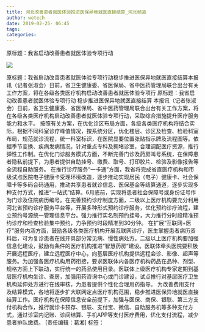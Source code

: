 ```yaml
---
title: 河北改善患者就医体验推进医保异地就医直接结算_河北频道
author: wetech
date: 2019-02-25- 06:45
tags: 
categories: 
---
```

原标题：我省启动改善患者就医体验专项行动
<!-- more -->
                
<img align="center" border="0" src="http://p2.ifengimg.com/a/2016/0810/204c433878d5cf9size1_w16_h16.png" />
                
            
原标题：我省启动改善患者就医体验专项行动稳步推进医保异地就医直接结算本报讯（记者张淑会）日前，省卫生健康委、省医保局、省中医药管理局联合出台有关工作方案，将在各级各类医疗机构启动改善患者就医体验专项行
原标题：我省启动改善患者就医体验专项行动
稳步推进医保异地就医直接结算
本报讯（记者张淑会）日前，省卫生健康委、省医保局、省中医药管理局联合出台有关工作方案，将在各级各类医疗机构启动改善患者就医体验专项行动，采取综合措施提升医疗服务能力和水平。
按照有关方案，在优化诊区布局方面，各级各类医疗机构将结合实际，根据不同科室诊疗峰值情况，按系统分区，优化楼层、诊区及检查、检验科室布局，规范就诊流程，统一科室标识，在医院显要位置张贴指示牌及流程图等。依据季节变换、疾病发病情况，针对重点专科及拥堵诊室，合理调配医疗资源，推行弹性工作制。在优化门诊服务模式方面，不断完善门诊及药房叫号系统，在保障患者隐私前提下，为患者提供自助挂号、缴费、取号、打印胶片、检验及影像报告等全流程自助服务。
在推行诊疗服务“一卡通”方面，我省将完成省直医疗机构和市级试点医院电子健康卡受理环境改造，逐步推动实现居民（电子）健康卡、社会保障卡等多码合码通用，推动共享患者就诊信息、医保基金等结算通道，逐步实现多种支付方式，推进“一站式”结算。6月底前，实现将患者社会保障号或身份证号作为门诊及住院病历编号。在完善预约诊疗制度方面，二级以上医疗机构要充分利用河北省预约诊疗服务平台等，开展多种形式预约诊疗服务，优化预约诊疗流程，建立预约号源统一管理信息平台。强力推行实名制预约挂号，大力推行分时段精准预约诊疗和检查检验集中预约，力争预约时段精准到30分钟。
在扩展“互联网+医疗”服务内涵方面，鼓励各级各类医疗机构开展互联网诊疗，医生掌握患者病历资料后，可为复诊患者在线开具部分常见病、慢性病处方。二级以上医疗机构要加强信息化建设，鼓励有条件的医疗机构推进“智慧药房”建设。医联体牵头医院要积极开展远程医疗，建立远程医疗中心，向基层医疗机构提供远程会诊、影像、超声等服务。为加强各医疗机构用药衔接，要求医联体内各医疗机构药品在品种、剂型、规格方面上下联动，实行统一的药品使用目录。医联体上级医疗机构专家定期到基层医疗机构坐诊、查房，加强用药咨询中心或门诊建设，试点推行对基层医疗卫生机构延伸处方进行在线审核，为患者提供个性化合理用药指导。
为改善费用支付及结算模式，各地将逐步扩大联网定点医疗机构范围，稳步推进医保异地就医直接结算工作。医疗机构在保障信息安全前提下，加强与医保、商保、银联、第三方支付机构合作，推行就诊卡预存、银联、支付宝、微信、自助服务机等多种支付方式，通过诊室内记账、诊间结算、手机APP等支付医疗费用，优化支付流程，减少患者排队缴费。
[责任编辑：葛湘]
标签：
 
 
 
             
